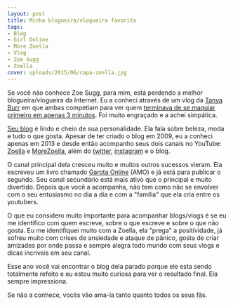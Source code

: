 ```yaml
---
layout: post
title: Minha blogueira/vlogueira favorita
tags:
- Blog
- Girl Online
- More Zoella
- Vlog
- Zoe Sugg
- Zoella
cover: uploads/2015/06/capa-zoella.jpg
---
```


Se você não conhece Zoe Sugg, para mim, está perdendo a melhor blogueira/vlogueira da Internet. Eu a conheci através de um vlog da <a href="https://www.youtube.com/tanyaburr">Tanya Burr</a> em que ambas competiam para ver quem <a href="https://www.youtube.com/watch?v=hWE3DwZpu3g">terminava de se maquiar primeiro em apenas 3 minutos</a>. Foi muito engraçado e a achei simpática.

<a href="http://www.zoella.co.uk/">Seu blog</a> é lindo e cheio de sua personalidade. Ela fala sobre beleza, moda e tudo o que gosta. Apesar de ter criado o blog em 2009, eu a conheci apenas em 2013 e desde então acompanho seus dois canais no YouTube: <a href="https://www.youtube.com/zoella">Zoella</a> e <a href="https://www.youtube.com/user/MoreZoella">MoreZoella</a>, além do <a href="https://twitter.com/ZozeeBo">twitter</a>, <a href="https://instagram.com/zozeebo">instagram</a> e o blog.

O canal principal dela cresceu muito e muitos outros sucessos vieram. Ela escreveu um livro chamado <a href="http://www.record.com.br/livro_sinopse.asp?id_livro=28647">Garota Online</a> (AMO) e já está para publicar o segundo. Seu canal secundário está mais ativo que o principal e muito divertido. Depois que você a acompanha, não tem como não se envolver com o seu entusiasmo no dia a dia e com a "família" que ela cria entre os youtubers.

O que eu considero muito importante para acompanhar blogs/vlogs é se eu me identifico com quem escreve, sobre o que escreve e sobre o que não gosta. Eu me identifiquei muito com a Zoella, ela "prega" a positividade, já sofreu muito com crises de ansiedade e ataque de pânico, gosta de criar amizades por onde passa e sempre alegra todo mundo com seus vlogs e dicas incriveis em seu canal.

Esse ano você vai encontrar o blog dela parado porque ele esta sendo totalmente refeito e eu estou muito curiosa para ver o resultado final. Ela sempre impressiona.

Se não a conhece, vocês vão ama-la tanto quanto todos os seus fãs.
